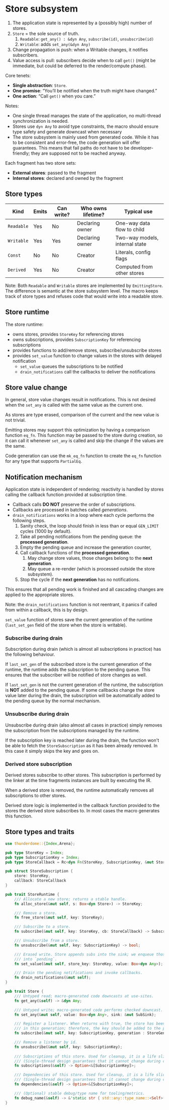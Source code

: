 # Store subsystem

1. The application state is represented by a (possibly high) number of stores.
2. `Store` = the sole source of truth.
    1. `Readable`: `get_any() : &dyn Any`, `subscribe(id)`, `unsubscribe(id)`
    2. `Writable`: adds `set_any(&dyn Any)`
3. Change propagation is push: when a Writable changes, it notifies subscribers.
4. Value access is pull: subscribers decide when to call `get()` (might be immediate, but could be deferred to the render/compute phase).

Core tenets:

- **Single abstraction**: `Store`.
- **One promise**: “You’ll be notified when the truth might have changed.”
- **One action**: “Call `get()` when you care.”

Notes: 

- One single thread manages the state of the application, no multi-thread synchronization is needed.
- Stores use `dyn Any` to avoid type constraints, the macro should ensure type safety and generate 
  downcast when necessary
- The store subsystem is mainly used from generated code. While it has to be consistent and 
  error-free, the code generation will offer guarantees. This means that fail paths do not have to 
  be developer-friendly; they are supposed not to be reached anyway.

Each fragment has two store sets:

- **External stores**: passed to the fragment
- **Internal stores**: declared and owned by the fragment

## Store types

| Kind       | Emits | Can write? | Who owns lifetime? | Typical use                    |
|------------|-------|------------|--------------------|--------------------------------|
| `Readable` | Yes   | No         | Declaring owner    | One-way data flow to child     |
| `Writable` | Yes   | Yes        | Declaring owner    | Two-way models, internal state |
| `Const`    | No    | No         | Creator            | Literals, config flags         |
| `Derived`  | Yes   | No         | Creator            | Computed from other stores     |

Note: Both `Readable` and `Writable` stores are implemented by `EmittingStore`. The difference
is semantic at the store subsystem level. The macro keeps track of store types and refuses code
that would write into a readable store.

## Store runtime

The store runtime:

- owns stores, provides `StoreKey` for referencing stores
- owns subscriptions, provides `SubscriptionKey` for referencing subscriptions
- provides functions to add/remove stores, subscribe/unsubscribe stores
- provides `set_value` function to change values in the stores with delayed notification
    - `set_value` queues the subscriptions to be notified
    - `drain_notifications` call the callbacks to deliver the notifications

## Store value change

In general, store value changes result in notifications. This is not desired when
the `set_any` is called with the same value as the current one.

As stores are type erased, comparison of the current and the new value is not trivial.

Emitting stores may support this optimization by having a comparison function `eq_fn`. This
function may be passed to the store during creation, so it can call it whenever `set_any`
is called and skip the change if the values are the same.

Code generation can use the `mk_eq_fn` function to create the `eq_fn` function for
any type that supports `PartialEq`.

## Notification mechanism

Application state is independent of rendering; reactivity is handled by stores calling the
callback function provided at subscription time.

- Callback calls **DO NOT** preserve the order of subscriptions.
- Callbacks are processed in batches called *generations*.
- `drain_notifications` works in a loop where each cycle performs the following steps.
    1. Sanity check, the loop should finish in less than or equal `GEN_LIMIT` cycles (1000 by default).
    2. Take all pending notifications from the pending queue: the **processed generation**.
    3. Empty the pending queue and increase the generation counter,
    4. Call callback functions of the **processed generation**.
        1. May change store values, those changes belong to the **next generation**.
        2. May queue a re-render (which is processed outside the store subsystem).
    5. Stop the cycle if the **next generation** has no notifications.

This ensures that all pending work is finished and all cascading changes are applied to
the appropriate stores.

Note: the `drain_notifications` function is not reentrant, it panics if called from within
a callback, this is by design.

`set_value` function of stores save the current generation of the runtime (`last_set_gen` 
field of the store when the store is writable).

### Subscribe during drain

Subscription during drain (which is almost all subscriptions in practice) has the
following behaviour.

If `last_set_gen` of the subscribed store is the current generation of the runtime, the
runtime adds the subscription to the pending queue. This ensures that the subscriber
will be notified of store changes as well.

If `last_set_gen` is not the current generation of the runtime, the subscription is **NOT**
added to the pending queue. If some callbacks change the store value later during the drain,
the subscription will be automatically added to the pending queue by the normal mechanism.

### Unsubscribe during drain

Unsubscribe during drain (also almost all cases in practice) simply removes the subscription
from the subscriptions managed by the runtime.

If the subscription key is reached later during the drain, the function won't be able to
fetch the `StoreSubscription` as it has been already removed. In this case it simply skips
the key and goes on.

### Derived store subscription

Derived stores subscribe to other stores. This subscription is performed by the linker at the
time fragments instances are built by executing the IR.

When a derived store is removed, the runtime automatically removes all subscriptions to
other stores.

Derived store logic is implemented in the callback function provided to the stores the
derived store subscribes to. In most cases the macro generates this function.

## Store types and traits

```rust
use thunderdome::{Index,Arena};

pub type StoreKey = Index;
pub type SubscriptionKey = Index;
pub type StoreCallback = Rc<dyn Fn(StoreKey, SubscriptionKey, &mut StoreEffects)>;

pub struct StoreSubscription {
    store: StoreKey,
    callback: StoreCallback
}

pub trait StoreRuntime {
    /// Allocate a new store; returns a stable handle.
    fn alloc_store(&mut self, s: Box<dyn Store>) -> StoreKey;

    /// Remove a store.
    fn free_store(&mut self, key: StoreKey);

    /// Subscribe to a store.
    fn subscribe(&mut self, key: StoreKey, cb: StoreCallback) -> SubscriptionKey;

    /// Unsubscribe from a store.
    fn unsubscribe(&mut self, key: SubscriptionKey) -> bool;

    /// Erased write. Store appends subs into the sink; we enqueue those notifications
    /// into `pending`.
    fn set_value(&mut self, store_key: StoreKey, value: Box<dyn Any>);

    /// Drain the pending notifications and invoke callbacks.
    fn drain_notifications(&mut self);
}

pub trait Store {
    /// Untyped read; macro-generated code downcasts at use-sites.
    fn get_any(&self) -> &dyn Any;

    /// Untyped write; macro-generated code performs checked downcast.
    fn set_any(&mut self, value: Box<dyn Any>, sink: &mut SubSink);

    /// Register a listener. When returns with true, the store has been changed
    /// in this generation; therefore, the key should be added to the pending queue.
    fn subscribe(&mut self, key: SubscriptionKey, generation : StoreGeneration) -> bool;

    /// Remove a listener by id.
    fn unsubscribe(&mut self, key: SubscriptionKey);
    
    /// Subscriptions of this store. Used for cleanup, it is a life slice, not a snapshot.
    /// (Single-thread design guarantees that it cannot change during cleanup).
    fn subscriptions(&self) -> Option<&[SubscriptionKey]>;

    /// Dependencies of this store. Used for cleanup, it is a life slice, not a snapshot.
    /// (Single-thread design guarantees that it cannot change during cleanup).
    fn dependencies(&self) -> Option<&[SubscriptionKey]>;

    /// (Optional) stable debug/type name for tooling/metrics.
    fn debug_name(&self) -> &'static str { std::any::type_name::<Self>() }
}
```
